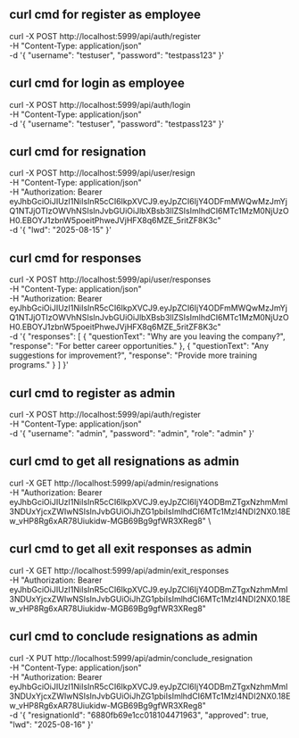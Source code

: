 ## curl cmd for register as employee

curl -X POST http://localhost:5999/api/auth/register \
 -H "Content-Type: application/json" \
 -d '{
"username": "testuser",
"password": "testpass123"
}'

## curl cmd for login as employee

curl -X POST http://localhost:5999/api/auth/login \
 -H "Content-Type: application/json" \
 -d '{
"username": "testuser",
"password": "testpass123"
}'

## curl cmd for resignation

curl -X POST http://localhost:5999/api/user/resign \
 -H "Content-Type: application/json" \
 -H "Authorization: Bearer eyJhbGciOiJIUzI1NiIsInR5cCI6IkpXVCJ9.eyJpZCI6IjY4ODFmMWQwMzJmYjQ1NTJjOTIzOWVhNSIsInJvbGUiOiJlbXBsb3llZSIsImlhdCI6MTc1MzM0NjUzOH0.EBOYJ1zbnW5poeitPhweJVjHFX8q6MZE_5ritZF8K3c" \
 -d '{
"lwd": "2025-08-15"
}'

## curl cmd for responses

curl -X POST http://localhost:5999/api/user/responses \
 -H "Content-Type: application/json" \
 -H "Authorization: Bearer eyJhbGciOiJIUzI1NiIsInR5cCI6IkpXVCJ9.eyJpZCI6IjY4ODFmMWQwMzJmYjQ1NTJjOTIzOWVhNSIsInJvbGUiOiJlbXBsb3llZSIsImlhdCI6MTc1MzM0NjUzOH0.EBOYJ1zbnW5poeitPhweJVjHFX8q6MZE_5ritZF8K3c" \
 -d '{
"responses": [
{
"questionText": "Why are you leaving the company?",
"response": "For better career opportunities."
},
{
"questionText": "Any suggestions for improvement?",
"response": "Provide more training programs."
}
]
}'

## curl cmd to register as admin

curl -X POST http://localhost:5999/api/auth/register \
 -H "Content-Type: application/json" \
 -d '{
"username": "admin",
"password": "admin",
"role": "admin"
}'

## curl cmd to get all resignations as admin

curl -X GET http://localhost:5999/api/admin/resignations \
 -H "Authorization: Bearer eyJhbGciOiJIUzI1NiIsInR5cCI6IkpXVCJ9.eyJpZCI6IjY4ODBmZTgxNzhmMmI3NDUxYjcxZWIwNSIsInJvbGUiOiJhZG1pbiIsImlhdCI6MTc1MzI4NDI2NX0.18Ew_vHP8Rg6xAR78Uiukidw-MGB69Bg9gfWR3XReg8" \

## curl cmd to get all exit responses as admin

curl -X GET http://localhost:5999/api/admin/exit_responses \
 -H "Authorization: Bearer eyJhbGciOiJIUzI1NiIsInR5cCI6IkpXVCJ9.eyJpZCI6IjY4ODBmZTgxNzhmMmI3NDUxYjcxZWIwNSIsInJvbGUiOiJhZG1pbiIsImlhdCI6MTc1MzI4NDI2NX0.18Ew_vHP8Rg6xAR78Uiukidw-MGB69Bg9gfWR3XReg8"

## curl cmd to conclude resignations as admin

curl -X PUT http://localhost:5999/api/admin/conclude_resignation \
 -H "Content-Type: application/json" \
 -H "Authorization: Bearer eyJhbGciOiJIUzI1NiIsInR5cCI6IkpXVCJ9.eyJpZCI6IjY4ODBmZTgxNzhmMmI3NDUxYjcxZWIwNSIsInJvbGUiOiJhZG1pbiIsImlhdCI6MTc1MzI4NDI2NX0.18Ew_vHP8Rg6xAR78Uiukidw-MGB69Bg9gfWR3XReg8" \
 -d '{
"resignationId": "6880fb69e1cc018104471963",
"approved": true,
"lwd": "2025-08-16"
}'

